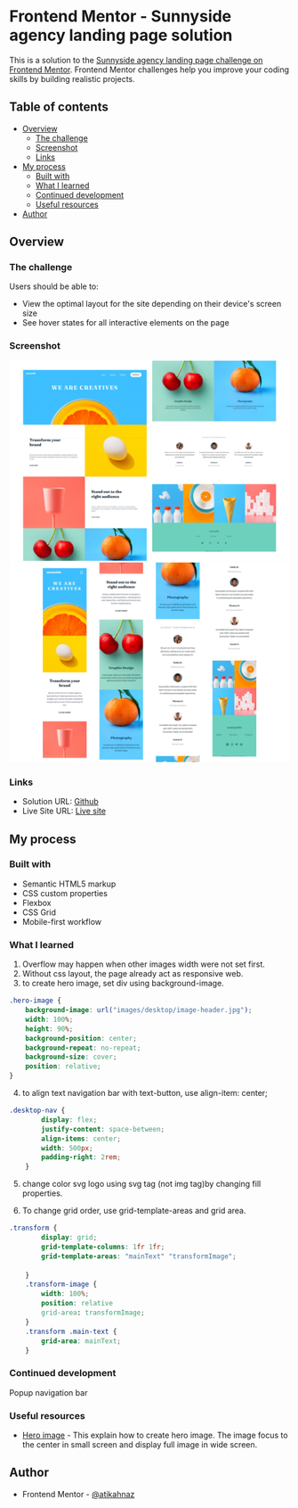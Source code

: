 # Frontend Mentor - Sunnyside agency landing page solution

This is a solution to the [Sunnyside agency landing page challenge on Frontend Mentor](https://www.frontendmentor.io/challenges/sunnyside-agency-landing-page-7yVs3B6ef). Frontend Mentor challenges help you improve your coding skills by building realistic projects.

## Table of contents

- [Overview](#overview)
  - [The challenge](#the-challenge)
  - [Screenshot](#screenshot)
  - [Links](#links)
- [My process](#my-process)
  - [Built with](#built-with)
  - [What I learned](#what-i-learned)
  - [Continued development](#continued-development)
  - [Useful resources](#useful-resources)
- [Author](#author)

## Overview

### The challenge

Users should be able to:

- View the optimal layout for the site depending on their device's screen size
- See hover states for all interactive elements on the page

### Screenshot

![screenshot desktop](images/Desktop-sc.jpg)
![screenshot-mobile](images/mobile-sc.jpg)

### Links

- Solution URL: [Github](https://github.com/atikahnaz/sunnyside-agency-landing-page-main/blob/main/index.html)
- Live Site URL: [Live site](https://your-live-site-url.com)

## My process

### Built with

- Semantic HTML5 markup
- CSS custom properties
- Flexbox
- CSS Grid
- Mobile-first workflow

### What I learned

1. Overflow may happen when other images width were not set first.
2. Without css layout, the page already act as responsive web.
3. to create hero image, set div using background-image.
```css
.hero-image {
    background-image: url("images/desktop/image-header.jpg");
    width: 100%;
    height: 90%;
    background-position: center;
    background-repeat: no-repeat;
    background-size: cover;
    position: relative;
}
```
4. to align text navigation bar with text-button, use align-item: center;
```css
.desktop-nav {
        display: flex;
        justify-content: space-between;
        align-items: center;
        width: 500px;
        padding-right: 2rem;
    }
```
5. change color svg logo using svg tag (not img tag)by changing fill properties.

6. To change grid order, use grid-template-areas and grid area.
```css
.transform {
        display: grid;
        grid-template-columns: 1fr 1fr;
        grid-template-areas: "mainText" "transformImage";
        
    }
    .transform-image {
        width: 100%;
        position: relative
        grid-area: transformImage;
    }
    .transform .main-text {
        grid-area: mainText;
    }
```

### Continued development

Popup navigation bar

### Useful resources

- [Hero image](https://www.w3schools.com/howto/howto_css_hero_image.asp) - This explain how to create hero image. The image focus to the center in small screen and display full image in wide screen.

## Author

- Frontend Mentor - [@atikahnaz](https://www.frontendmentor.io/profile/atikahnaz)